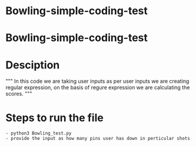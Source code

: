 # Bowling-simple-coding-test
# Bowling-simple-coding-test

# Desciption 

"""
In this code we are taking user inputs as per user inputs we are creating regular expression,
on the basis of regure expression we are calculating the scores. 
"""

# Steps to run the file
    - python3 Bowling_test.py 
    - provide the input as how many pins user has down in perticular shots

